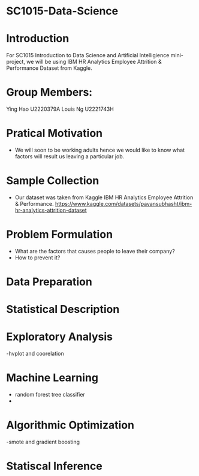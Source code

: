 # SC1015-Data-Science

# Introduction
For SC1015 Introduction to Data Science and Artificial Intelligience mini-project, we will be using IBM HR Analytics Employee Attrition & Performance Dataset 
from Kaggle.

# Group Members:
Ying Hao U2220379A
Louis Ng  U2221743H

# Pratical Motivation
- We will soon to be working adults hence we would like to know what factors will result us leaving a particular job.

# Sample Collection
- Our dataset was taken from Kaggle IBM HR Analytics Employee Attrition & Performance.
https://www.kaggle.com/datasets/pavansubhasht/ibm-hr-analytics-attrition-dataset

# Problem Formulation
- What are the factors that causes people to leave their company?
- How to prevent it?

# Data Preparation

# Statistical Description

# Exploratory Analysis
-hvplot and coorelation

# Machine Learning
- random forest tree classifier
- 
# Algorithmic Optimization
-smote and gradient boosting

# Statiscal Inference
